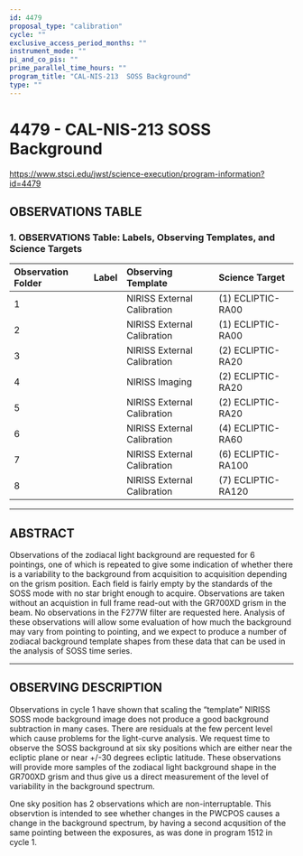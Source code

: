 ```yaml
---
id: 4479
proposal_type: "calibration"
cycle: ""
exclusive_access_period_months: ""
instrument_mode: ""
pi_and_co_pis: ""
prime_parallel_time_hours: ""
program_title: "CAL-NIS-213  SOSS Background"
type: ""
---
```

# 4479 - CAL-NIS-213  SOSS Background
https://www.stsci.edu/jwst/science-execution/program-information?id=4479
## OBSERVATIONS TABLE
### 1. OBSERVATIONS Table: Labels, Observing Templates, and Science Targets

| Observation Folder | Label | Observing Template       | Science Target    |
| :----------------- | :---- | :----------------------- | :---------------- |
| 1                  |       | NIRISS External Calibration | (1) ECLIPTIC-RA00 |
| 2                  |       | NIRISS External Calibration | (1) ECLIPTIC-RA00 |
| 3                  |       | NIRISS External Calibration | (2) ECLIPTIC-RA20 |
| 4                  |       | NIRISS Imaging           | (2) ECLIPTIC-RA20 |
| 5                  |       | NIRISS External Calibration | (2) ECLIPTIC-RA20 |
| 6                  |       | NIRISS External Calibration | (4) ECLIPTIC-RA60 |
| 7                  |       | NIRISS External Calibration | (6) ECLIPTIC-RA100 |
| 8                  |       | NIRISS External Calibration | (7) ECLIPTIC-RA120 |

---

## ABSTRACT

Observations of the zodiacal light background are requested for 6 pointings, one of which is repeated to give some indication of whether there is a variability to the background from acquisition to acquisition depending on the grism position. Each field is fairly empty by the standards of the SOSS mode with no star bright enough to acquire. Observations are taken without an acquistion in full frame read-out with the GR700XD grism in the beam. No observations in the F277W filter are requested here. Analysis of these observations will allow some evaluation of how much the background may vary from pointing to pointing, and we expect to produce a number of zodiacal background template shapes from these data that can be used in the analysis of SOSS time series.

---

## OBSERVING DESCRIPTION

Observations in cycle 1 have shown that scaling the “template” NIRISS SOSS mode background image does not produce a good background subtraction in many cases. There are residuals at the few percent level which cause problems for the light-curve analysis. We request time to observe the SOSS background at six sky positions which are either near the ecliptic plane or near +/-30 degrees ecliptic latitude. These observations will provide more samples of the zodiacal light background shape in the GR700XD grism and thus give us a direct measurement of the level of variability in the background spectrum.

One sky position has 2 observations which are non-interruptable. This observtion is intended to see whether changes in the PWCPOS causes a change in the background spectrum, by having a second acqusition of the same pointing between the exposures, as was done in program 1512 in cycle 1.